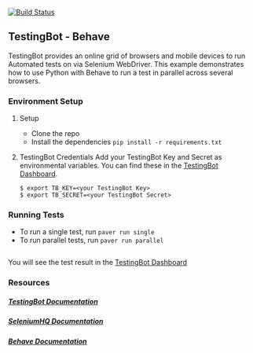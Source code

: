 [![Build Status](https://travis-ci.org/testingbot/python-behave-example.svg?branch=master)](https://travis-ci.org/testingbot/python-behave-example)

## TestingBot - Behave

TestingBot provides an online grid of browsers and mobile devices to run Automated tests on via Selenium WebDriver.
This example demonstrates how to use Python with Behave to run a test in parallel across several browsers.

### Environment Setup

1. Setup
    * Clone the repo
	* Install the dependencies `pip install -r requirements.txt`

2. TestingBot Credentials
   	Add your TestingBot Key and Secret as environmental variables. You can find these in the [TestingBot Dashboard](https://testingbot.com/members/).
    ```
    $ export TB_KEY=<your TestingBot Key>
    $ export TB_SECRET=<your TestingBot Secret>
    ```

### Running Tests

* To run a single test, run `paver run single`
* To run parallel tests, run `paver run parallel`
    ```
You will see the test result in the [TestingBot Dashboard](https://testingbot.com/members/)

### Resources
##### [TestingBot Documentation](https://testingbot.com/support/)

##### [SeleniumHQ Documentation](http://www.seleniumhq.org/docs/)

##### [Behave Documentation](https://behave.readthedocs.io/en/latest/)
